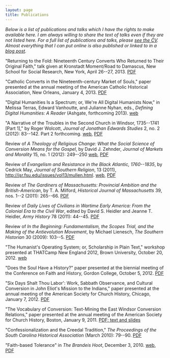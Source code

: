 ```yaml
---
layout: page
title: Publications
---
```


*Below is a list of publications and talks which I have the rights to
make available here. I am always willing to share the text of talks even
if they are not listed here. For a full list of publications and talks,
please [see the CV][]. Almost everything that I can put online is also
published or linked to in a [blog post][].*

"Returning to the Fold: Nineteenth Century Converts Who Returned to
Their Original Faith," talk given at Kronstadt Moment/Road to Damascus,
New School for Social Research, New York, April 26--27, 2013. [PDF][]

"Catholic Converts in the Nineteenth-century Market of Souls," paper
presented at the annual meeting of the American Catholic Historical
Association, New Orleans, January 4, 2013. [PDF][1]

"Digital Humanities Is a Spectrum; or, We're All Digital Humanists Now,"
in Melissa Terras, Edward Vanhoutte, and Julianne Nyhan, eds., *Defining
Digital Humanities: A Reader* (Ashgate, forthcoming 2013). [web][]

"A Narrative of the Troubles in the Second Church in Windsor, 1735--1741
[Part 1]," by Roger Wolcott, *Journal of Jonathan Edwards Studies* 2,
no. 2 (2012): 83--142. Part 2 forthcoming. [web][2], [PDF][3]

Review of *A Theology of Religious Change: What the Social Science of
Conversion Means for the Gospel*, by David J. Zehnder, *Journal of
Markets and Morality* 15, no. 1 (2012): 249--250 [web][4], [PDF][5]

Review of *Evangelism and Resistance in the Black Atlantic, 1760--1835*,
by Cedrick May, *Journal of Southern Religion*, 13 (2011),
<http://jsr.fsu.edu/issues/vol13/mullen.html>. [web][6], [PDF][7]

Review of *The Gardiners of Massachusetts: Provincial Ambition and the
British-American*, by T. A. Milford, *Historical Journal of
Massachusetts* 39, nos. 1--2 (2011): 265--66. [PDF][8]

Review of *Daily Lives of Civilians in Wartime Early America: From the
Colonial Era to the Civil War*, edited by David S. Heidler and Jeanne T.
Heidler, *Army History* 78 (2011): 44--45. [PDF][9]

Review of *In the Beginning: Fundamentalism, the Scopes Trial, and the
Making of the Antievolution Movement*, by Michael Lienesch, *The
Southern Historian* 30 (2009): 103--5. [PDF][10]

"The Humanist's Operating System; or, Scholarship in Plain Text,"
workshop presented at THATCamp New England 2012, Brown University,
October 20, 2012. [web][11]

"Does the Soul Have a History?" paper presented at the biennial meeting
of the Conference on Faith and History, Gordon College, October 5, 2012.
[PDF][12]

"Six Days Shalt Thou Labor': Work, Sabbath Observance, and Cultural
Conversion in John Eliot's Mission to the Indians," paper presented at
the annual meeting of the American Society for Church History, Chicago,
January 7, 2012. [PDF][13]

"The Vocabulary of Conversion: Text-Mining the East Windsor Conversion
Relations," paper presented at the annual meeting of the American
Society for Church History, Boston, January 9, 2011. [PDF: text and
slides][]

"Confessionalization and the Creedal Tradition," *The Proceedings of the
South Carolina Historical Association* (March 2010): 79--90. [PDF][14]

"Faith-based Tolerance" in *The Brandeis Hoot*, December 3, 2010.
[web][15], [PDF][16]

  [see the CV]: http://lincolnmullen.com/downloads/docs/Mullen-cv.pdf
  [blog post]: /blog/
  [PDF]: /downloads/docs/Mullen.returning-to-the-fold.pdf
  [1]: /downloads/docs/Mullen.acha.2013.md.pdf
  [web]: /blog/digital-humanities-is-a-spectrum/
  [2]: http://jestudies.yale.edu/index.php/journal/issue/view/19/showToc
  [3]: /downloads/docs/mullen.wolcott-narrative.pdf
  [4]: /blog/theology-of-religious-change/
  [5]: /downloads/docs/review-Zehnder.pdf
  [6]: http://jsr.fsu.edu/issues/vol13/mullen.html
  [7]: /downloads/docs/reviewmay.pdf
  [8]: /downloads/docs/reviewgardiners.pdf
  [9]: /downloads/docs/reviewdailylives.pdf
  [10]: /downloads/docs/reviewinthebeginning.pdf
  [11]: /blog/scholarship-in-plain-text/
  [12]: /downloads/docs/mullen.does-the-soul-have-a-history.pdf
  [13]: /downloads/docs/Mullen.six-days-shalt-thou-labor.pdf
  [PDF: text and slides]: /downloads/docs/Mullen.Vocabulary-of-Conversion.pdf
  [14]: /downloads/docs/confessionalization.pdf
  [15]: http://thebrandeishoot.com/articles/9255
  [16]: /downloads/docs/faithbasedtolerance.pdf
